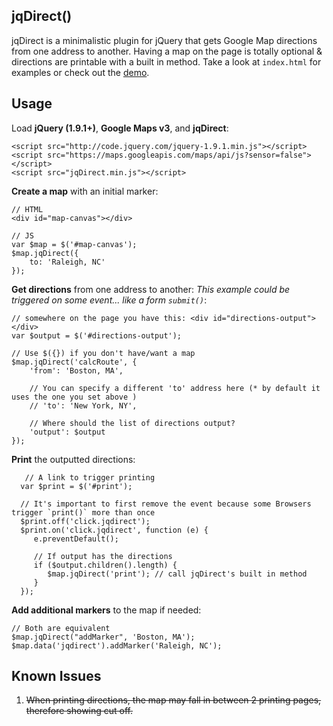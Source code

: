 ## jqDirect()

jqDirect is a minimalistic plugin for jQuery that gets Google Map directions from one address to another. Having a map 
on the page is totally optional & directions are printable with a built in method. Take a look at `index.html` for 
examples or check out the [demo](http://istocode.com/shared/jqDirect/).

## Usage
Load **jQuery (1.9.1+)**, **Google Maps v3**, and **jqDirect**:

	<script src="http://code.jquery.com/jquery-1.9.1.min.js"></script>
	<script src="https://maps.googleapis.com/maps/api/js?sensor=false"></script>
	<script src="jqDirect.min.js"></script>	
 
**Create a map** with an initial marker:
	
	// HTML
	<div id="map-canvas"></div>

	// JS
	var $map = $('#map-canvas');
	$map.jqDirect({
		to: 'Raleigh, NC'
	});


**Get directions** from one address to another:
_This example could be triggered on some event... like a form `submit()`_:
	
	// somewhere on the page you have this: <div id="directions-output"></div>
	var $output = $('#directions-output');
	
	// Use $({}) if you don't have/want a map
	$map.jqDirect('calcRoute', {
		'from': 'Boston, MA', 

		// You can specify a different 'to' address here (* by default it uses the one you set above )
		// 'to': 'New York, NY',

		// Where should the list of directions output?
		'output': $output
	});
	
**Print** the outputted directions:

       // A link to trigger printing
      var $print = $('#print');

      // It's important to first remove the event because some Browsers trigger `print()` more than once
      $print.off('click.jqdirect');
      $print.on('click.jqdirect', function (e) {
         e.preventDefault();

         // If output has the directions
         if ($output.children().length) {
            $map.jqDirect('print'); // call jqDirect's built in method
         }
      });
      
**Add additional markers** to the map if needed:
	
	// Both are equivalent
	$map.jqDirect("addMarker", 'Boston, MA');
	$map.data('jqdirect').addMarker('Raleigh, NC');
	
	
## Known Issues

1. <del>When printing directions, the map may fall in between 2 printing pages, therefore showing cut off.</del>

